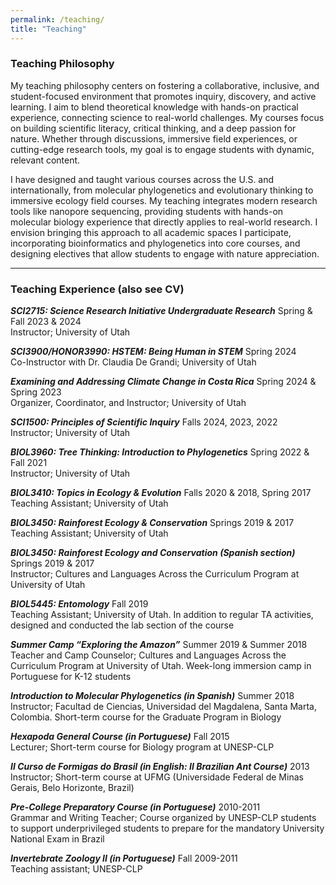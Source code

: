 ```yaml
---
permalink: /teaching/
title: "Teaching"
---
```


### Teaching Philosophy

My teaching philosophy centers on fostering a collaborative, inclusive, and student-focused environment that promotes inquiry, discovery, and active learning. I aim to blend theoretical knowledge with hands-on practical experience, connecting science to real-world challenges. My courses focus on building scientific literacy, critical thinking, and a deep passion for nature. Whether through discussions, immersive field experiences, or cutting-edge research tools, my goal is to engage students with dynamic, relevant content. 

I have designed and taught various courses across the U.S. and internationally, from molecular phylogenetics and evolutionary thinking to immersive ecology field courses. My teaching integrates modern research tools like nanopore sequencing, providing students with hands-on molecular biology experience that directly applies to real-world research. I envision bringing this approach to all academic spaces I participate, incorporating bioinformatics and phylogenetics into core courses, and designing electives that allow students to engage with nature appreciation.

--- 

### Teaching Experience (also see CV)

***SCI2715: Science Research Initiative Undergraduate Research***    Spring & Fall 2023 & 2024\
Instructor; University of Utah

***SCI3900/HONOR3990: HSTEM: Being Human in STEM***    Spring 2024\
Co-Instructor with Dr. Claudia De Grandi; University of Utah

***Examining and Addressing Climate Change in Costa Rica***      Spring 2024 & Spring 2023\
Organizer, Coordinator, and Instructor; University of Utah

***SCI1500: Principles of Scientific Inquiry***				             Falls 2024, 2023, 2022\
Instructor; University of Utah

***BIOL3960: Tree Thinking: Introduction to Phylogenetics***	          Spring 2022 & Fall 2021\
Instructor; University of Utah	

***BIOL3410: Topics in Ecology & Evolution***		           Falls 2020 & 2018, Spring 2017\
Teaching Assistant; University of Utah

***BIOL3450: Rainforest Ecology & Conservation***			    Springs 2019 & 2017\
Teaching Assistant; University of Utah

***BIOL3450: Rainforest Ecology and Conservation (Spanish section)***	    Springs 2019 & 2017\
Instructor; Cultures and Languages Across the Curriculum Program at University of Utah

***BIOL5445: Entomology***								           Fall 2019\
Teaching Assistant; University of Utah. In addition to regular TA activities, designed and conducted the lab section of the course

***Summer Camp “Exploring the Amazon”***				Summer 2019 & Summer 2018\
Teacher and Camp Counselor; Cultures and Languages Across the Curriculum Program at University of Utah. Week-long immersion camp in Portuguese for K-12 students

***Introduction to Molecular Phylogenetics (in Spanish)***				   Summer 2018\
Instructor; Facultad de Ciencias, Universidad del Magdalena, Santa Marta, Colombia. Short-term course for the Graduate Program in Biology

***Hexapoda General Course (in Portuguese)***				           Fall 2015\
Lecturer; Short-term course for Biology program at UNESP-CLP 

***II Curso de Formigas do Brasil (in English: II Brazilian Ant Course)***		      2013\
Instructor; Short-term course at UFMG (Universidade Federal de Minas Gerais, Belo Horizonte, Brazil)

***Pre-College Preparatory Course (in Portuguese)***					          2010-2011\
Grammar and Writing Teacher; Course organized by UNESP-CLP students to support underprivileged students to prepare for the mandatory University National Exam in Brazil

***Invertebrate Zoology II (in Portuguese)***						 Fall 2009-2011\
Teaching assistant; UNESP-CLP
